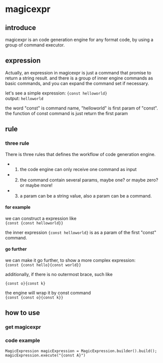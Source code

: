 # magicexpr

## introduce
magicexpr is an code generation engine for any format code, by using a group of command executor.

## expression 

Actually, an expression in magicexpr is just a command that promise to return a string result. and there is a group of inner engine commands as basic commands, and you can expand the command set if necessary.  

let's see a simple expression: 
  ```{const helloworld}```    
output: 
  ```helloworld```  

the word "const" is command name, "helloworld" is first param of "const". the function of const command is just return the first param  

## rule
### three rule
There is three rules that defines the workflow of code generation engine.  
- 1. the code engine can only receive one command as input
- 2. the command contain several params, maybe one? or maybe zero? or maybe more!
- 3. a param can be a string value, also a param can be a command.

#### for example
we can construct a expression like  
  ```{const {const helloworld}}```  

the inner expression ```{const helloworld}``` is as a param of the first "const" command.  

#### go further 
we can make it go further, to show a more complex expression:  
  ```{const {const hello}{const world}} ```  


additionally, if there is no outermost brace, such like   

  ```{const o}{const k}```  


the engine will wrap it by const command  
  ```{const {const o}{const k}}```



## how to use

### get magicexpr


### code example
```
MagicExpression magicExpression = MagicExpression.builder().build();
magicExpression.execute("{const A}")
```  

